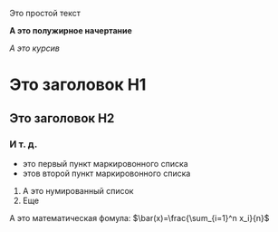 Это простой текст

**А это полужирное начертание**

*А это курсив*

# Это заголовок H1

## Это заголовок H2

### И т. д.

- это первый пункт маркировонного списка
- этов второй пункт маркировонного списка

1. А это нумированный список
2. Еще

А это математическая фомула: $\bar(x)=\frac{\sum_{i=1}^n x_i}{n}$
